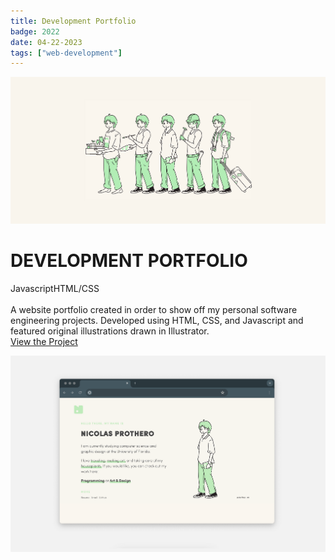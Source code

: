 ```yaml
---
title: Development Portfolio
badge: 2022
date: 04-22-2023
tags: ["web-development"]
---
```


![My Image](/images/Projects/devportfolio/spread.png)

# DEVELOPMENT PORTFOLIO

<div class="center-info"><span class="custom-tag">Javascript</span><span class="custom-tag">HTML/CSS</span></div>

<br/>

<section class="body-text">A website portfolio created in order to show off my personal software engineering projects. Developed using HTML, CSS, and Javascript and featured original illustrations drawn in Illustrator.</section>

<div class="center-info"><a href="https://github.com/nicolasprothero/NicolasProthero-Portfolio-Old" target="_blank">View the Project</a></div>

![My Image](/images/Projects/devportfolio/banner.png)